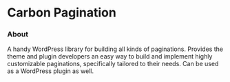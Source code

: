 Carbon Pagination
================

### About

A handy WordPress library for building all kinds of paginations. Provides the theme and plugin developers an easy way to build and implement highly customizable paginations, specifically tailored to their needs. Can be used as a WordPress plugin as well.